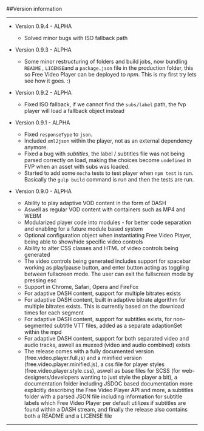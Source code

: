 ##Version information
***

* Version 0.9.4 - ALPHA
    * Solved minor bugs with ISO fallback path

* Version 0.9.3 - ALPHA
    * Some minor restructuring of folders and build jobs, now bundling ```README``` , ```LICENSE```and a ```package.json``` file in the production folder, this so Free Video Player can be deployed to *npm*. This is my first try lets see how it goes. :)

* Version 0.9.2 - ALPHA
    * Fixed ISO fallback, if we cannot find the ```subs/label``` path, the fvp player will load a fallback object instead

* Version 0.9.1 - ALPHA
    * Fixed ```responseType``` to ```json```. 
    * Included ```xml2json``` within the player, not as an external dependency anymore.
    * Fixed a bug with *subtitles*, the label / subtitles file was not being parsed correctly on load, making the choices become ```undefined``` in FVP when an asset with subs was loaded.
    * Started to add some ```mocha``` tests to test player when ```npm test``` is run. Basically the ```gulp build``` command is run and then the tests are run.

* Version 0.9.0 - ALPHA
    * Ability to play adaptive VOD content in the form of DASH
    * Aswell as regular VOD content with containers such as MP4 and WEBM
    * Modularized player code into modules - for better code separation and enabling for a future module based system
    * Optional configuration object when instantiating Free Video Player, being able to show/hide specific video controls
    * Ability to alter CSS classes and HTML of video controls being generated
    * The video controls being generated includes support for spacebar working as play/pause button, and enter button acting as toggling between fullscreen mode. The user can exit the fullscreen mode by pressing esc
    * Support in Chrome, Safari, Opera and FireFox
    * For adaptive DASH content, support for multiple bitrates exists
    * For adaptive DASH content, built in adaptive bitrate algorithm for multiple bitrates exists. This is currently based on the download times for each segment
    * For adaptive DASH content, support for subtitles exists, for non-segmented subtitle VTT files, added as a separate adaptionSet within the mpd
    * For adaptive DASH content, support for both separated video and audio tracks, aswell as muxxed (video and audio combined) exists
    * The release comes with a fully documented version (free.video.player.full.js) and a minified version (free.video.player.minified.js), a css file for player styles (free.video.player.style.css), aswell as base files for SCSS (for web-designers/developers wanting to just style the player a bit), a documentation folder including JSDOC based documentation more explicitly describing the Free Video Player API and more, a subtitles folder with a parsed JSON file including information for subtitle labels which Free Video Player per default utilizes if subtitles are found within a DASH stream, and finally the release also contains both a README and a LICENSE file
***    
